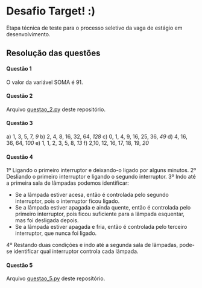 # Desafio Target! :)
Etapa técnica de teste para o processo seletivo da vaga de estágio em desenvolvimento.

## Resolução das questões

#### Questão 1
O valor da variável SOMA é 91.

#### Questão 2
Arquivo <a href="https://github.com/laisbrme/Desafio_Target/blob/main/questao_2.py" target="_blank">questao_2.py</a> deste repositório.

#### Questão 3
a) 1, 3, 5, 7, _9_
b) 2, 4, 8, 16, 32, 64, _128_
c) 0, 1, 4, 9, 16, 25, 36, _49_
d) 4, 16, 36, 64, _100_
e) 1, 1, 2, 3, 5, 8, _13_
f) 2,10, 12, 16, 17, 18, 19, _20_

#### Questão 4
1º Ligando o primeiro interruptor e deixando-o ligado por alguns minutos.
2º Desliando o primeiro interruptor e ligando o segundo interruptor.
3º Indo até a primeira sala de lâmpadas podemos identificar: 

- Se a lâmpada estiver acesa, então é controlada pelo segundo interruptor, pois o interruptor ficou ligado.
- Se a lâmpada estiver apagada e ainda quente, então é controlada pelo primeiro interruptor, pois ficou suficiente para a lâmpada esquentar, mas foi desligada depois.
- Se a lâmpada estiver apagada e fria, então é controlada pelo terceiro interruptor, que nunca foi ligado.

4º Restando duas condições e indo até a segunda sala de lâmpadas, pode-se identificar qual interruptor controla cada lâmpada.

#### Questão 5
Arquivo <a href="https://github.com/laisbrme/Desafio_Target/blob/main/questao_5.py" target="_blank">questao_5.py</a> deste repositório.
